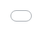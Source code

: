 <iframe src="sc_incidents_map_50.html" style="position:absolute; top:0; left:0; width:100%; height:100%; border:none; margin:0; padding:0; overflow:hidden;"></iframe>